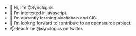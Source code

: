 - 👋 Hi, I’m @Synclogics
- 👀 I’m interested in javascript. 
- 🌱 I’m currently learning blockchain and GIS. 
- 💞️ I’m looking forward to contribute to an opensource project.
- 📫 Reach me @synclogics on twitter.

<!---
Synclogics/Synclogics is a ✨ special ✨ repository because its `README.md` (this file) appears on your GitHub profile.
You can click the Preview link to take a look at your changes.
--->
